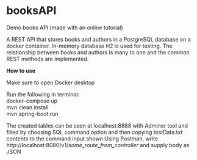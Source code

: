 # booksAPI
Demo books API
(made with an online tutorial)

A REST API that stores books and authors in a PostgreSQL database on a docker container. In-memory database H2 is used for testing. The relationship between books and authors is many to one and the common REST methods are implemented.

**How to use**

Make sure to open Docker desktop

Run the following in terminal:\
docker-compose up\
mvn clean install\
mvn spring-boot:run

The created tables can be seen at localhost:8888 with Adminer tool and filled by choosing SQL command option and then copying testData.txt contents to the command input shown
Using Postman, write http://localhost:8080/v1/*some_route_from_controller* and supply body as JSON
